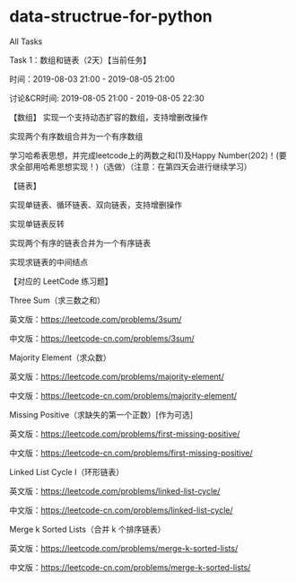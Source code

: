 # data-structrue-for-python

All Tasks

Task 1：数组和链表（2天）【当前任务】

时间：2019-08-03 21:00 - 2019-08-05 21:00

讨论&CR时间: 2019-08-05 21:00 - 2019-08-05 22:30

【数组】 
实现一个支持动态扩容的数组，支持增删改操作

实现两个有序数组合并为一个有序数组

学习哈希表思想，并完成leetcode上的两数之和(1)及Happy Number(202)！(要求全部用哈希思想实现！)（选做）（注意：在第四天会进行继续学习）

【链表】

实现单链表、循环链表、双向链表，支持增删操作

实现单链表反转

实现两个有序的链表合并为一个有序链表

实现求链表的中间结点

【对应的 LeetCode 练习题】

 Three Sum（求三数之和）
 
英文版：https://leetcode.com/problems/3sum/

中文版：https://leetcode-cn.com/problems/3sum/

Majority Element（求众数）

英文版：https://leetcode.com/problems/majority-element/

中文版：https://leetcode-cn.com/problems/majority-element/

Missing Positive（求缺失的第一个正数）[作为可选]

英文版：https://leetcode.com/problems/first-missing-positive/

中文版：https://leetcode-cn.com/problems/first-missing-positive/

Linked List Cycle I（环形链表）

英文版：https://leetcode.com/problems/linked-list-cycle/

中文版：https://leetcode-cn.com/problems/linked-list-cycle/

Merge k Sorted Lists（合并 k 个排序链表）

英文版：https://leetcode.com/problems/merge-k-sorted-lists/

中文版：https://leetcode-cn.com/problems/merge-k-sorted-lists/
